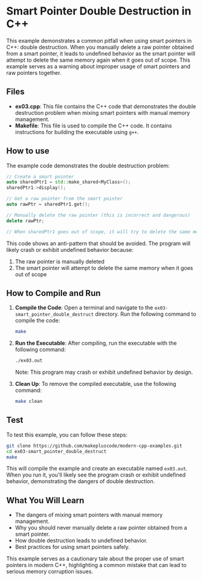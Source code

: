 # Smart Pointer Double Destruction in C++

This example demonstrates a common pitfall when using smart pointers in C++: double destruction. When you manually delete a raw pointer obtained from a smart pointer, it leads to undefined behavior as the smart pointer will attempt to delete the same memory again when it goes out of scope. This example serves as a warning about improper usage of smart pointers and raw pointers together.

## Files

- **ex03.cpp**: This file contains the C++ code that demonstrates the double destruction problem when mixing smart pointers with manual memory management.
- **Makefile**: This file is used to compile the C++ code. It contains instructions for building the executable using `g++`.

## How to use

The example code demonstrates the double destruction problem:

```cpp
// Create a smart pointer
auto sharedPtr1 = std::make_shared<MyClass>();
sharedPtr1->display();

// Get a raw pointer from the smart pointer
auto rawPtr = sharedPtr1.get();

// Manually delete the raw pointer (this is incorrect and dangerous)
delete rawPtr;

// When sharedPtr1 goes out of scope, it will try to delete the same memory again
```

This code shows an anti-pattern that should be avoided. The program will likely crash or exhibit undefined behavior because:
1. The raw pointer is manually deleted
2. The smart pointer will attempt to delete the same memory when it goes out of scope

## How to Compile and Run

1. **Compile the Code**: Open a terminal and navigate to the `ex03-smart_pointer_double_destruct` directory. Run the following command to compile the code:
   ```bash
   make
   ```

2. **Run the Executable**: After compiling, run the executable with the following command:
   ```bash
   ./ex03.out
   ```
   Note: This program may crash or exhibit undefined behavior by design.

3. **Clean Up**: To remove the compiled executable, use the following command:
   ```bash
   make clean
   ```

## Test

To test this example, you can follow these steps:

```bash
git clone https://github.com/makepluscode/modern-cpp-examples.git
cd ex03-smart_pointer_double_destruct
make
```

This will compile the example and create an executable named `ex03.out`. When you run it, you'll likely see the program crash or exhibit undefined behavior, demonstrating the dangers of double destruction.

## What You Will Learn

- The dangers of mixing smart pointers with manual memory management.
- Why you should never manually delete a raw pointer obtained from a smart pointer.
- How double destruction leads to undefined behavior.
- Best practices for using smart pointers safely.

This example serves as a cautionary tale about the proper use of smart pointers in modern C++, highlighting a common mistake that can lead to serious memory corruption issues.

